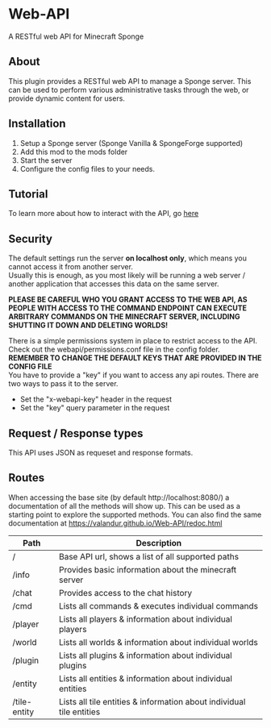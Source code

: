 # Web-API
A RESTful web API for Minecraft Sponge

## About
This plugin provides a RESTful web API to manage a Sponge server.
This can be used to perform various administrative tasks through the web, or provide dynamic content for users.

## Installation
1. Setup a Sponge server (Sponge Vanilla & SpongeForge supported)
2. Add this mod to the mods folder
3. Start the server
4. Configure the config files to your needs.

## Tutorial
To learn more about how to interact with the API, go [here](docs/TUTORIAL.md)

## Security
The default settings run the server **on localhost only**, which means you cannot access it from another server.  
Usually this is enough, as you most likely will be running a web server / another application that accesses this data on the same server.  

**PLEASE BE CAREFUL WHO YOU GRANT ACCESS TO THE WEB API, AS PEOPLE WITH ACCESS TO THE COMMAND ENDPOINT CAN EXECUTE ARBITRARY COMMANDS
ON THE MINECRAFT SERVER, INCLUDING SHUTTING IT DOWN AND DELETING WORLDS!**

There is a simple permissions system in place to restrict access to the API. Check out the webapi/permissions.conf file in the config folder.  
**REMEMBER TO CHANGE THE DEFAULT KEYS THAT ARE PROVIDED IN THE CONFIG FILE**  
You have to provide a "key" if you want to access any api routes. There are two ways to pass it to the server.
* Set the "x-webapi-key" header in the request
* Set the "key" query parameter in the request

## Request / Response types
This API uses JSON as requeset and response formats.

## Routes
When accessing the base site (by default http://localhost:8080/) a documentation of all the methods will show up.
This can be used as a starting point to explore the supported methods. You can also find the same documentation at
https://valandur.github.io/Web-API/redoc.html

| Path         | Description                                                           |
|--------------|-----------------------------------------------------------------------|
| /            | Base API url, shows a list of all supported paths                     |
| /info        | Provides basic information about the minecraft server                 |
| /chat        | Provides access to the chat history                                   |
| /cmd         | Lists all commands & executes individual commands                     |
| /player      | Lists all players & information about individual players              |
| /world       | Lists all worlds & information about individual worlds                |
| /plugin      | Lists all plugins & information about individual plugins              |
| /entity      | Lists all entities & information about individual entities            |
| /tile-entity | Lists all tile entities & information about individual tile entities  |
